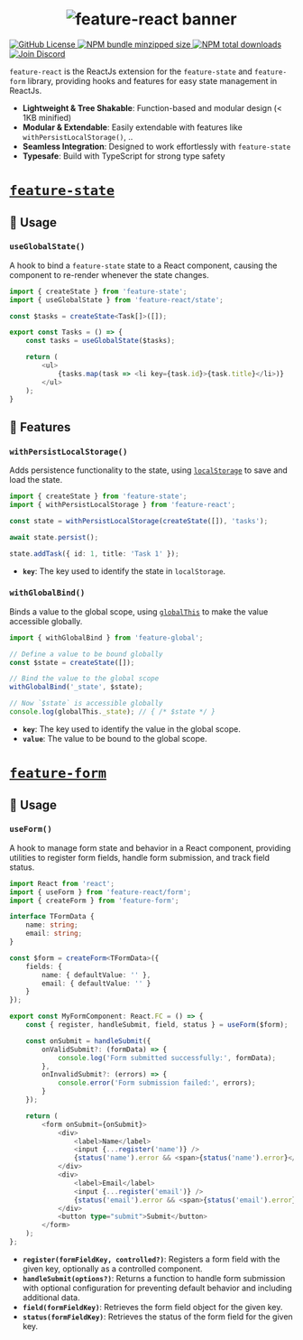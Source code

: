 <h1 align="center">
    <img src="https://raw.githubusercontent.com/builder-group/monorepo/develop/packages/feature-react/.github/banner.svg" alt="feature-react banner">
</h1>

<p align="left">
    <a href="https://github.com/builder-group/monorepo/blob/develop/LICENSE">
        <img src="https://img.shields.io/github/license/builder-group/monorepo.svg?label=license&style=flat&colorA=293140&colorB=F0E81A" alt="GitHub License"/>
    </a>
    <a href="https://www.npmjs.com/package/feature-react">
        <img src="https://img.shields.io/bundlephobia/minzip/feature-react.svg?label=minzipped%20size&style=flat&colorA=293140&colorB=F0E81A" alt="NPM bundle minzipped size"/>
    </a>
    <a href="https://www.npmjs.com/package/feature-react">
        <img src="https://img.shields.io/npm/dt/featuer-state-react.svg?label=downloads&style=flat&colorA=293140&colorB=F0E81A" alt="NPM total downloads"/>
    </a>
    <a href="https://dyn.art/s/discord/?source=builder-group-readme">
        <img src="https://img.shields.io/discord/795291052897992724.svg?label=&logo=discord&logoColor=000000&color=293140&labelColor=F0E81A" alt="Join Discord"/>
    </a>
</p>

`feature-react` is the ReactJs extension for the `feature-state` and `feature-form` library, providing hooks and features for easy state management in ReactJs.

- **Lightweight & Tree Shakable**: Function-based and modular design (< 1KB minified)
- **Modular & Extendable**: Easily extendable with features like `withPersistLocalStorage()`, .. 
- **Seamless Integration**: Designed to work effortlessly with `feature-state`
- **Typesafe**: Build with TypeScript for strong type safety

# [`feature-state`](https://github.com/builder-group/monorepo/tree/develop/packages/feature-state)

## 📖 Usage

### `useGlobalState()`

A hook to bind a `feature-state` state to a React component, causing the component to re-render whenever the state changes.

```ts
import { createState } from 'feature-state';
import { useGlobalState } from 'feature-react/state';

const $tasks = createState<Task[]>([]);

export const Tasks = () => {
    const tasks = useGlobalState($tasks);

    return (
        <ul>
            {tasks.map(task => <li key={task.id}>{task.title}</li>)}
        </ul>
    );
}
```

## 📙 Features

### `withPersistLocalStorage()`

Adds persistence functionality to the state, using [`localStorage`](https://developer.mozilla.org/en-US/docs/Web/API/Window/localStorage?retiredLocale=de) to save and load the state.

```ts
import { createState } from 'feature-state';
import { withPersistLocalStorage } from 'feature-react';

const state = withPersistLocalStorage(createState([]), 'tasks');

await state.persist();

state.addTask({ id: 1, title: 'Task 1' });
```

- **`key`**: The key used to identify the state in `localStorage`.

### `withGlobalBind()`

Binds a value to the global scope, using [`globalThis`](https://developer.mozilla.org/en-US/docs/Web/JavaScript/Reference/Global_Objects/globalThis) to make the value accessible globally.

```ts
import { withGlobalBind } from 'feature-global';

// Define a value to be bound globally
const $state = createState([]);

// Bind the value to the global scope
withGlobalBind('_state', $state);

// Now `$state` is accessible globally
console.log(globalThis._state); // { /* $state */ }
```

- **`key`**: The key used to identify the value in the global scope.
- **`value`**: The value to be bound to the global scope.

# [`feature-form`](https://github.com/builder-group/monorepo/tree/develop/packages/feature-form)

## 📖 Usage

### `useForm()`

A hook to manage form state and behavior in a React component, providing utilities to register form fields, handle form submission, and track field status.

```ts
import React from 'react';
import { useForm } from 'feature-react/form';
import { createForm } from 'feature-form';

interface TFormData {
    name: string;
    email: string;
}

const $form = createForm<TFormData>({
    fields: {
        name: { defaultValue: '' },
        email: { defaultValue: '' }
    }
});

export const MyFormComponent: React.FC = () => {
    const { register, handleSubmit, field, status } = useForm($form);

    const onSubmit = handleSubmit({
        onValidSubmit?: (formData) => {
            console.log('Form submitted successfully:', formData);
        },
        onInvalidSubmit?: (errors) => {
            console.error('Form submission failed:', errors);
        }
    });

    return (
        <form onSubmit={onSubmit}>
            <div>
                <label>Name</label>
                <input {...register('name')} />
                {status('name').error && <span>{status('name').error}</span>}
            </div>
            <div>
                <label>Email</label>
                <input {...register('email')} />
                {status('email').error && <span>{status('email').error}</span>}
            </div>
            <button type="submit">Submit</button>
        </form>
    );
};
```

- **`register(formFieldKey, controlled?)`**: Registers a form field with the given key, optionally as a controlled component.
- **`handleSubmit(options?)`**: Returns a function to handle form submission with optional configuration for preventing default behavior and including additional data.
- **`field(formFieldKey)`**: Retrieves the form field object for the given key.
- **`status(formFieldKey)`**: Retrieves the status of the form field for the given key.
 